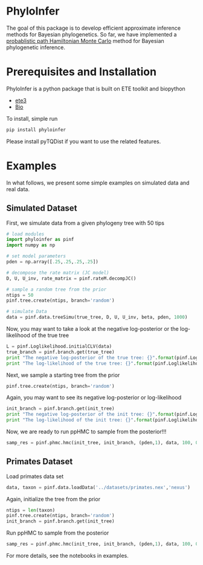 # PhyloInfer

The goal of this package is to develop efficient approximate inference methods for Bayesian phylogenetics. So far, 
we have implemented a [probablistic path Hamiltonian Monte Carlo](https://arxiv.org/abs/1702.07814) method for Bayesian phylogenetic inference.


# Prerequisites and Installation

PhyloInfer is a python package that is built on ETE toolkit and biopython

* [ete3](http://etetoolkit.org)
* [Bio](http://biopython.org)

To install, simple run
```sh
pip install phyloinfer
```
Please install pyTQDist if you want to use the related features.

# Examples

In what follows, we present some simple examples on simulated data and real data. 

## Simulated Dataset

First, we simulate data from a given phylogeny tree with 50 tips

```python
# load modules
import phyloinfer as pinf
import numpy as np

# set model parameters
pden = np.array([.25,.25,.25,.25])

# decompose the rate matrix (JC model)
D, U, U_inv, rate_matrix = pinf.rateM.decompJC()

# sample a random tree from the prior
ntips = 50
pinf.tree.create(ntips, branch='random')

# simulate Data
data = pinf.data.treeSimu(true_tree, D, U, U_inv, beta, pden, 1000)
```

Now, you may want to take a look at the negative log-posterior or the log-likelihood of the true tree

```python
L = pinf.Loglikelihood.initialCLV(data)
true_branch = pinf.branch.get(true_tree)
print "The negative log-posterior of the true tree: {}".format(pinf.Logposterior.Logpost(true_tree, true_branch, D, U, U_inv, pden, L))
print "The log-likelihood of the true tree: {}".format(pinf.Loglikelihood.phyloLoglikelihood(true_tree, true_branch, D, U, U_inv, pden, L))
```

Next, we sample a starting tree from the prior

```python
pinf.tree.create(ntips, branch='random')
```

Again, you may want to see its negative log-posterior or log-likelihood

```python
init_branch = pinf.branch.get(init_tree)
print "The negative log-posterior of the init tree: {}".format(pinf.Logposterior.Logpost(init_tree, init_branch, D, U, U_inv, pden, L))
print "The log-likelihood of the init tree: {}".format(pinf.Loglikelihood.phyloLoglikelihood(init_tree, init_branch, D, U, U_inv, pden, L))
```

Now, we are ready to run ppHMC to sample from the posterior!!!

```python
samp_res = pinf.phmc.hmc(init_tree, init_branch, (pden,1), data, 100, 0.001, 100, subModel='JC', surrogate=True,  burnin_frac=0.2, adap_stepsz_rate = 0.4, delta=0.002, monitor_event=True, printfreq=50)
```

## Primates Dataset

Load primates data set

```python
data, taxon = pinf.data.loadData('../datasets/primates.nex','nexus')
```

Again, initialize the tree from the prior

```python
ntips = len(taxon)
pinf.tree.create(ntips, branch='random')
init_branch = pinf.branch.get(init_tree)
```

Run ppHMC to sample from the posterior

```python
samp_res = pinf.phmc.hmc(init_tree, init_branch, (pden,1), data, 100, 0.004, 100, subModel='JC', surrogate=True, burnin_frac=0.5, delta=0.008, adap_stepsz_rate=0.8, printfreq=20)
```

For more details, see the notebooks in examples.

